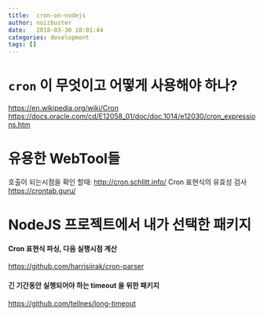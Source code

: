 ```yaml
---
title:  cron-on-nodejs
author: noizbuster
date:   2018-03-30 18:01:44
categories: development
tags: []
---
```


# `cron` 이 무엇이고 어떻게 사용해야 하나?
https://en.wikipedia.org/wiki/Cron
https://docs.oracle.com/cd/E12058_01/doc/doc.1014/e12030/cron_expressions.htm

# 유용한 WebTool들

호출이 되는시점을 확인 할때: http://cron.schlitt.info/
Cron 표현식의 유효성 검사 https://crontab.guru/

# NodeJS 프로젝트에서 내가 선택한 패키지

#### Cron 표현식 파싱, 다음 실행시점 계산
https://github.com/harrisiirak/cron-parser

#### 긴 기간동안 실행되어야 하는 timeout 을 위한 패키지
https://github.com/tellnes/long-timeout
